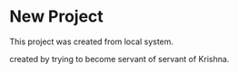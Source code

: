 # New Project

This project was created from local system.

created by trying to become servant of servant of Krishna.